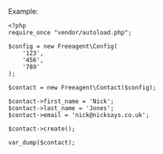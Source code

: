 Example:

    <?php
    require_once "vendor/autoload.php";

    $config = new Freeagent\Config(
        '123',
        '456',
        '789'
    );

    $contact = new Freeagent\Contact($config);

    $contact->first_name = 'Nick';
    $contact->last_name = 'Jones';
    $contact->email = 'nick@nicksays.co.uk';

    $contact->create();

    var_dump($contact);
